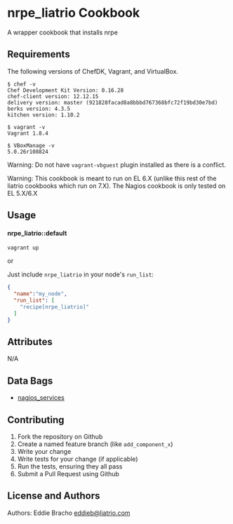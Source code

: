 nrpe_liatrio Cookbook
========================
A wrapper cookbook that installs nrpe

Requirements
------------
The following versions of ChefDK, Vagrant, and VirtualBox.
```
$ chef -v
Chef Development Kit Version: 0.16.28
chef-client version: 12.12.15
delivery version: master (921828facad8a8bbbd767368bfc72f19bd30e7bd)
berks version: 4.3.5
kitchen version: 1.10.2

$ vagrant -v
Vagrant 1.8.4

$ VBoxManage -v
5.0.26r108824
```  

Warning: Do not have `vagrant-vbguest` plugin installed as there is a conflict.   

Warning: This cookbook is meant to run on EL 6.X (unlike this rest of the liatrio
cookbooks which run on 7.X). The Nagios cookbook is only tested on EL 5.X/6.X

Usage
-----
#### nrpe_liatrio::default

`vagrant up`

or

Just include `nrpe_liatrio` in your node's `run_list`:

```json
{
  "name":"my_node",
  "run_list": [
    "recipe[nrpe_liatrio]"
  ]
}
```

Attributes
----------
N/A

Data Bags
----------
* [nagios_services](https://github.com/schubergphilis/nagios/tree/master/test/integration/data_bags/nagios_services) 

Contributing
------------
1. Fork the repository on Github
2. Create a named feature branch (like `add_component_x`)
3. Write your change
4. Write tests for your change (if applicable)
5. Run the tests, ensuring they all pass
6. Submit a Pull Request using Github

License and Authors
-------------------
Authors: Eddie Bracho <eddieb@liatrio.com>
